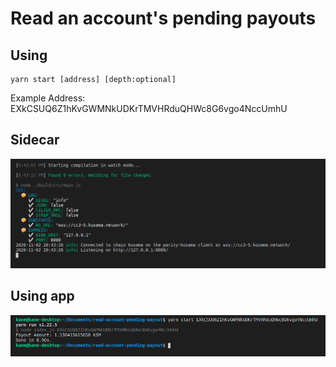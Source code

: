 # Read an account's pending payouts

## Using

```
yarn start [address] [depth:optional]
```

Example Address: EXkCSUQ6Z1hKvGWMNkUDKrTMVHRduQHWc8G6vgo4NccUmhU

## Sidecar

![alt](sidecar.png?raw=true)

## Using app

![alt](result.png?raw=true)

